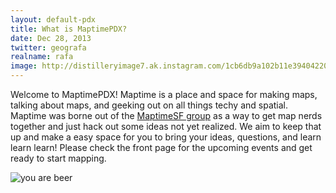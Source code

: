 ```yaml
---
layout: default-pdx
title: What is MaptimePDX?
date: Dec 28, 2013
twitter: geografa
realname: rafa
image: http://distilleryimage7.ak.instagram.com/1cb6db9a102b11e3940422000aa80010_7.jpg
---
```


Welcome to MaptimePDX! Maptime is a place and space for making maps, talking about maps, and geeking out on all things techy and spatial. Maptime was borne out of the [MaptimeSF group](http://maptimesf.tumblr.com/) as a way to get map nerds together and just hack out some ideas not yet realized. We aim to keep that up and make a easy space for you to bring your ideas, questions, and learn learn learn! Please check the front page for the upcoming events and get ready to start mapping.

![you are beer](http://distilleryimage7.ak.instagram.com/1cb6db9a102b11e3940422000aa80010_7.jpg)